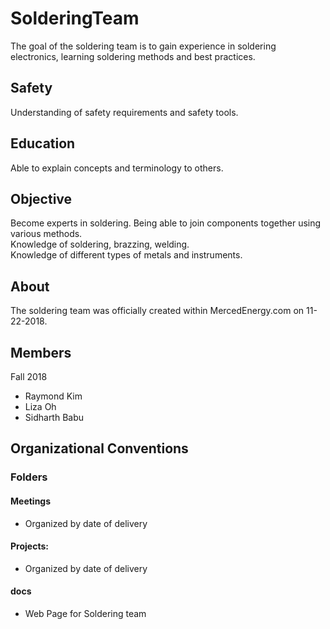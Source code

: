 # SolderingTeam
The goal of the soldering team is to gain experience in soldering electronics, learning soldering methods and best practices. 
## Safety 
Understanding of safety requirements and safety tools. 
## Education
Able to explain concepts and terminology to others. 
## Objective 
Become experts in soldering. Being able to join components together using various methods. <br> 
Knowledge of soldering, brazzing, welding. <br> 
Knowledge of different types of metals and instruments. 
## About
The soldering team was officially created within MercedEnergy.com on 11-22-2018. 
## Members 
Fall 2018 
- Raymond Kim 
- Liza Oh 
- Sidharth Babu
## Organizational Conventions 
### Folders 
#### Meetings 
- Organized by date of delivery
#### Projects: 
- Organized by date of delivery 
#### docs
- Web Page for Soldering team 
